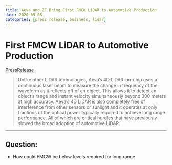 ```yaml
---
title: Aeva and ZF Bring First FMCW LiDAR to Automotive Production
date: 2020-09-08
categories: [press_release, business, lidar]
---
```


# First FMCW LiDAR to Automotive Production
[PressRelease](https://www.businesswire.com/news/home/20200908005368/en/Aeva-and-ZF-Bring-First-FMCW-LiDAR-to-Automotive-Production)

>Unlike other LiDAR technologies, Aeva’s 4D LiDAR-on-chip uses a continuous laser beam to measure the change in frequency of the waveform 
>as it reflects off of an object. This allows it to detect an object’s range and instant velocity simultaneously beyond 300 meters at high 
>accuracy. Aeva’s 4D LiDAR is also completely free of interference from other sensors or sunlight and it operates at only fractions of the 
>optical power typically required to achieve long range performance. All of which are critical hurdles that have previously slowed the broad 
>adoption of automotive LiDAR.

---

## Question:

* How could FMCW be below levels required for long range 
